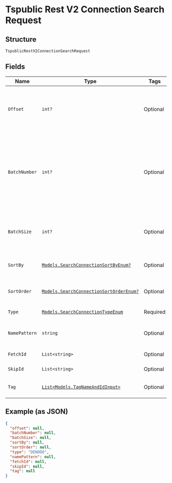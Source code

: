 
# Tspublic Rest V2 Connection Search Request

## Structure

`TspublicRestV2ConnectionSearchRequest`

## Fields

| Name | Type | Tags | Description |
|  --- | --- | --- | --- |
| `Offset` | `int?` | Optional | The offset point, starting from where the records should be included in the response.<br><br>If no input is provided then offset starts from 0.<br>**Default**: `0` |
| `BatchNumber` | `int?` | Optional | An alternate way to set offset for the starting point of the response.<br><br>The value in offset field will not be considered if batchNumber field has value greater than 0.<br><br>Offset value will be calculated as (batchNumber - 1) * batchSize.<br><br>It is mandatory to provide a value for batchSize with batchNumber. |
| `BatchSize` | `int?` | Optional | The number of records that should be included in the response starting from offset position. If no input is provided, then all records starting from the value provided in offset is included in the response. |
| `SortBy` | [`Models.SearchConnectionSortByEnum?`](../../doc/models/search-connection-sort-by-enum.md) | Optional | Field based on which the response needs to be ordered.<br>**Default**: `SearchConnectionSortByEnum.DEFAULT` |
| `SortOrder` | [`Models.SearchConnectionSortOrderEnum?`](../../doc/models/search-connection-sort-order-enum.md) | Optional | Order in which sortBy should be applied.<br>**Default**: `SearchConnectionSortOrderEnum.DEFAULT` |
| `Type` | [`Models.SearchConnectionTypeEnum`](../../doc/models/search-connection-type-enum.md) | Required | Type of the connect being searched. Valid values: |
| `NamePattern` | `string` | Optional | A pattern to match the name of the connection. This parameter supports matching case-insensitive strings. For a wildcard match, use %. |
| `FetchId` | `List<string>` | Optional | A JSON array containing the GUIDs of the connections that you want to fetch. |
| `SkipId` | `List<string>` | Optional | A JSON array containing the GUIDs of the connections that you want to skip. |
| `Tag` | [`List<Models.TagNameAndIdInput>`](../../doc/models/tag-name-and-id-input.md) | Optional | A JSON array of name or GUID of tags or both. When both are given then id is considered |

## Example (as JSON)

```json
{
  "offset": null,
  "batchNumber": null,
  "batchSize": null,
  "sortBy": null,
  "sortOrder": null,
  "type": "DENODO",
  "namePattern": null,
  "fetchId": null,
  "skipId": null,
  "tag": null
}
```

